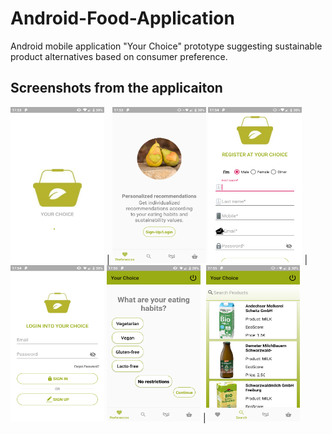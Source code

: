 # Android-Food-Application
Android mobile application "Your Choice"  prototype suggesting sustainable product alternatives based on consumer preference.

## Screenshots from the applicaiton
<img src="ScreenShots/Screenshot_20200713-175334.png" width="150" height="250" > | <img src="ScreenShots/Screenshot_20200713-175346.png" width="150" height="250" >
<img src="ScreenShots/Screenshot_20200713-175421.png" width="150" height="250" > |<img src="ScreenShots/Screenshot_20200713-175432.png" width="150" height="250" >
<img src="ScreenShots/Screenshot_20200713-175537.png" width="150" height="250" > |<img src="ScreenShots/Screenshot_20200713-175544.png" width="150" height="250" >
